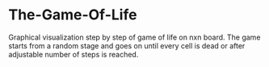 # The-Game-Of-Life
Graphical visualization step by step of game of life on nxn board.
The game starts from a random stage and goes on until every cell is dead or after adjustable number of steps is reached.
